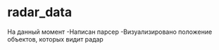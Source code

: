 # radar_data

На данный момент
-Написан парсер
-Визуализировано положение объектов, которых видит радар